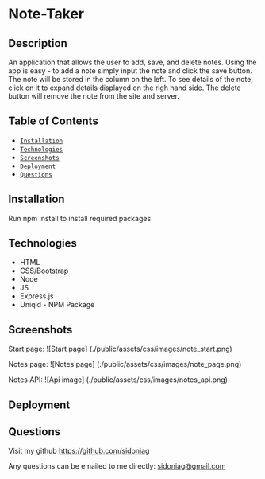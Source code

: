 # Note-Taker

## Description
An application that allows the user to add, save, and delete notes. Using the app is easy - to add a note simply input the note and click the save button. The note will be stored in the column on the left. To see details of the note, click on it to expand details displayed on the righ hand side. The delete button will remove the note from the site and server. 

## Table of Contents

* [`Installation`](#installation)
* [`Technologies`](#technologies)
* [`Screenshots`](#screenshots)
* [`Deployment`](#deployment)
* [`Questions`](#questions)

## Installation
Run npm install to install required packages

## Technologies
* HTML
* CSS/Bootstrap
* Node
* JS
* Express.js
* Uniqid - NPM Package

## Screenshots
Start page:
![Start page]
(./public/assets/css/images/note_start.png)

Notes page:
![Notes page]
(./public/assets/css/images/note_page.png)

Notes API: 
![Api image]
(./public/assets/css/images/notes_api.png)

## Deployment


## Questions
Visit my github
<https://github.com/sidoniag>

Any questions can be emailed to me directly: <sidoniag@gmail.com>